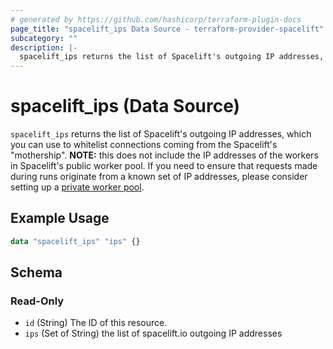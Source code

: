```yaml
---
# generated by https://github.com/hashicorp/terraform-plugin-docs
page_title: "spacelift_ips Data Source - terraform-provider-spacelift"
subcategory: ""
description: |-
  spacelift_ips returns the list of Spacelift's outgoing IP addresses, which you can use to whitelist connections coming from the Spacelift's "mothership". NOTE: this does not include the IP addresses of the workers in Spacelift's public worker pool. If you need to ensure that requests made during runs originate from a known set of IP addresses, please consider setting up a private worker pool https://docs.spacelift.io/concepts/worker-pools.
---
```


# spacelift_ips (Data Source)

`spacelift_ips` returns the list of Spacelift's outgoing IP addresses, which you can use to whitelist connections coming from the Spacelift's "mothership". **NOTE:** this does not include the IP addresses of the workers in Spacelift's public worker pool. If you need to ensure that requests made during runs originate from a known set of IP addresses, please consider setting up a [private worker pool](https://docs.spacelift.io/concepts/worker-pools).

## Example Usage

```terraform
data "spacelift_ips" "ips" {}
```

<!-- schema generated by tfplugindocs -->
## Schema

### Read-Only

- `id` (String) The ID of this resource.
- `ips` (Set of String) the list of spacelift.io outgoing IP addresses
